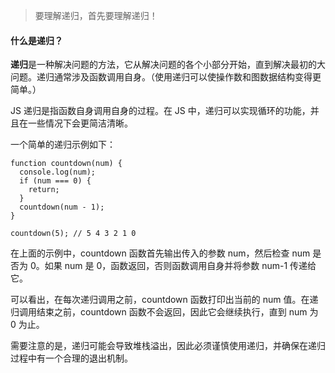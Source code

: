 <!--
 * @Author: Shu Binqi
 * @Date: 2023-03-19 14:49:08
 * @LastEditors: Shu Binqi
 * @LastEditTime: 2023-04-26 22:13:26
 * @Description: 递归
 * @Version: 1.0.0
 * @FilePath: \interviewQuestionsc:\Git\interviewQuestions\前端基础\数据结构与算法\数据结构\递归.md
-->

> 要理解递归，首先要理解递归！

#### 什么是递归？

**递归**是一种解决问题的方法，它从解决问题的各个小部分开始，直到解决最初的大问题。递归通常涉及函数调用自身。（使用递归可以使操作数和图数据结构变得更简单。）

JS 递归是指函数自身调用自身的过程。在 JS 中，递归可以实现循环的功能，并且在一些情况下会更简洁清晰。

一个简单的递归示例如下：

```
function countdown(num) {
  console.log(num);
  if (num === 0) {
    return;
  }
  countdown(num - 1);
}

countdown(5); // 5 4 3 2 1 0
```

在上面的示例中，countdown 函数首先输出传入的参数 num，然后检查 num 是否为 0。如果 num 是 0，函数返回，否则函数调用自身并将参数 num-1 传递给它。

可以看出，在每次递归调用之前，countdown 函数打印出当前的 num 值。在递归调用结束之前，countdown 函数不会返回，因此它会继续执行，直到 num 为 0 为止。

需要注意的是，递归可能会导致堆栈溢出，因此必须谨慎使用递归，并确保在递归过程中有一个合理的退出机制。
